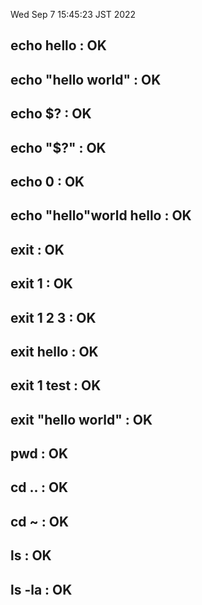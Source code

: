 Wed Sep  7 15:45:23 JST 2022
## echo hello : OK
## echo "hello world" : OK
## echo $? : OK
## echo "$?" : OK
## echo 0 : OK
## echo "hello"world hello : OK
## exit : OK
## exit 1 : OK
## exit 1 2 3 : OK
## exit hello : OK
## exit 1 test : OK
## exit "hello world" : OK
## pwd : OK
## cd .. : OK
## cd ~ : OK
## ls : OK
## ls -la : OK
